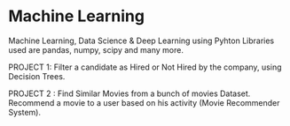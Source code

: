 # Machine Learning
 Machine Learning, Data Science & Deep Learning using Pyhton
 Libraries used are pandas, numpy, scipy and many more.

PROJECT 1: Filter a candidate as Hired or Not Hired by the company, using Decision Trees.

PROJECT 2 : Find Similar Movies from a bunch of movies Dataset.
Recommend a movie to a user based on his activity (Movie Recommender System).
